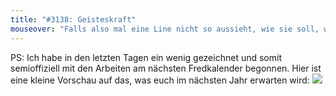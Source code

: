 ```yaml
---
title: "#3138: Geisteskraft"
mouseover: "Falls also mal eine Line nicht so aussieht, wie sie soll, war's bestimmt Fred Fähigkeit und nicht mangelndes Zeichentalent."
---
```


PS: 
Ich habe in den letzten Tagen ein wenig gezeichnet und somit semioffiziell mit den Arbeiten am nächsten Fredkalender begonnen. 
Hier ist eine kleine Vorschau auf das, was euch im nächsten Jahr erwarten wird: 
<a href="http://www.fonflatter.de/bilder/kalender2015_vorschau1.png"><img src="http://www.fonflatter.de/bilder/kalender2015_vorschau1s.png"></a>
